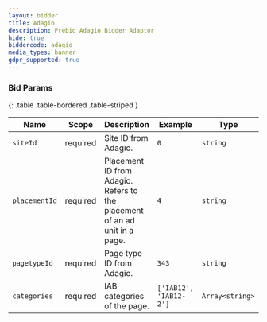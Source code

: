 ```yaml
---
layout: bidder
title: Adagio
description: Prebid Adagio Bidder Adaptor
hide: true
biddercode: adagio
media_types: banner
gdpr_supported: true
---
```



### Bid Params

{: .table .table-bordered .table-striped }

| Name          | Scope    | Description                                                                | Example                | Type            |
|---------------|----------|----------------------------------------------------------------------------|------------------------|-----------------|
| `siteId`      | required | Site ID from Adagio.                                                       | `0`                    | `string`        |
| `placementId` | required | Placement ID from Adagio. Refers to the placement of an ad unit in a page. | `4`                    | `string`        |
| `pagetypeId`  | required | Page type ID from Adagio.                                                  | `343`                  | `string`        |
| `categories`  | required | IAB categories of the page.                                                | `['IAB12', 'IAB12-2']` | `Array<string>` |
